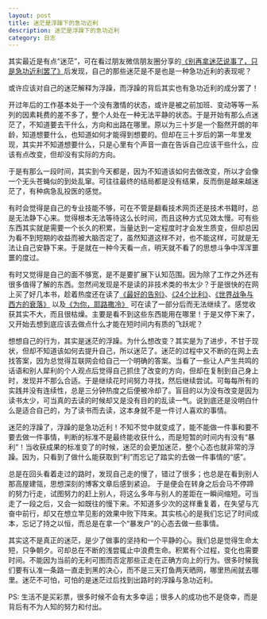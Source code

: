 ```yaml
---
layout: post
title: 迷茫是浮躁下的急功近利
description: 迷茫是浮躁下的急功近利
category: 日志
---
```


其实最近是有点“迷茫”，可在看过朋友微信朋友圈分享的[《别再拿迷茫说事了，只是急功近利罢了》](http://chuansong.me/n/2799150)后发现，自己的那些迷茫是不是也是一种急功近利的表现呢？

或许应该对自己的迷茫解释为浮躁，而浮躁的背后其实也有急功近利的成分罢了！

开过年后的工作基本处于一个没有激情的状态，或许是被之前加班、变动等等一系列的因素耗费的差不多了，整个人处在一种无法平静的状态。于是开始有那么点迷茫了，不知道要去干什么，方向和出路在哪里。原以为三十岁是一个豁然开朗的年龄，知道想要什么，也知道如何才能得到想要的。但却在三十岁后的第一年里发现，其实并不知道想要什么，只是心里有个声音一直在告诉自己应该干些什么，应该有点改变，但却没有实际的方向。

于是有那么一段时间，其实到今天都是，因为不知道该如何去做改变，所以才会像一个无头苍蝇似的到处乱窜。可往往最终的结局都是没有结果，反而倒是越来越迷茫了，有种病急乱投医的感觉。

有时会觉得是自己的专业技能不够，可在不管是翻看技术网页还是技术书籍时，总是无法静下心来。觉得根本无法等待这么长时间，而且这种方式见效太慢。可有些东西其实就是需要一个长久的积累，当量达到一定程度时才会发生质变，但却总因为看不到短期的收益而被大脑否定了，虽然知道这样不对，也不能这样，可就是无法让自己安静下来。于是就在一种今天看一点，明天就不看了的思想斗争中浑浑噩噩的度过。

有时又觉得是自己的面不够宽，是不是要扩展下认知范围。因为除了工作之外还有很多值得了解的东西。忽然间发现是不是读的非技术类的书太少？于是很快的在网上买了好几本书，趁着热度还在读了[《最好的告别》](https://book.douban.com/subject/26576861/)、[《24个比利》](https://book.douban.com/subject/26371317/)、[《世界战争与西方的衰落》](https://book.douban.com/subject/26582464/) 以及[《为你，耶路撒冷》](https://book.douban.com/subject/26353607/) 可在读了一部分后而无法继续了。感觉收获其实不大，而且很枯燥。主要是看不到这些东西能用在哪里！于是又停下来了，又开始去想到底应该去做点什么才能在短时间内有质的飞跃呢？

想想自己的行为，其实是迷茫的浮躁。为什么想改变？其实是为了进步，不甘于现状，但却不知道该如何去提升自己，所以迷茫了。迷茫的过程中又不断的在网上去找答案，因为总觉得互联网会给自己一个明确的答案。当看了一些让人产生共鸣的话语和别人犀利的个人观点后觉得自己抓住了改变的方向，但却在复制到自己身上时，发现并不那么合适。于是继续花时间努力寻找，然后继续尝试。可每每所有的实践并没有连续性，总是三分钟热度之后便被冷却了。盲目的以为没有改变是因为读书太少，可当真的去读的时候却又是没有目的的乱读一气。说到底还是没明白什么是适合自己的，为了读书而去读，这本身就不是一件讨人喜欢的事情。

迷茫的浮躁了，浮躁的是急功近利！不知不觉中就变成了，能不能做一件事和要不要去做一件事情，判断的标准不是最终能收获什么，而是短暂的时间内有没有“暴利”！当收获成果的标准变了的时候，迷茫的会更加迷茫，整个心态也就非常的浮躁。因为，只看到了做什么能获取到“利”而忘记了踏实的去做一件事情的“感”。

总是在回头看着走过的路时，发现自己走的慢了，错过了很多；也总是在看到别人那高屋建瓴，思想深刻的博客文章后感到紧迫。 于是便会在转身之后会马不停蹄的努力行走，试图努力的赶上别人，将这么多年与别人的差距在一瞬间缩短。可当走了一段之后，又会一如既往的慢下来。不知道多少次的这样重复着，在失望与亢奋中前行，却又在想立竿见影的效果中败下阵来。其实核心的是我们忘记了时间成本，忘记了持之以恒，而总是在拿一个“暴发户”的心态去做一些事情。

其实这不是真正的迷茫，是少了做事的坚持和一个平静的心。我们总是觉得生命太短，只争朝夕。可却总在不断的浅尝辄止中浪费生命。积累有个过程，变化也需要时间。不能因为当前的无利可图而否定那些正走在正确方向上的行为。很多时候我们要有认准一条路一直走到黑的决心，而不是三天打鱼两天晒网，哪里热闹就去哪里。迷茫不可怕，可怕的是迷茫过后找到出路时的浮躁与急功近利。

PS: 生活不是买彩票，很多时候不会有太多幸运；很多人的成功也不是侥幸，而是背后有不为人知的努力和付出。